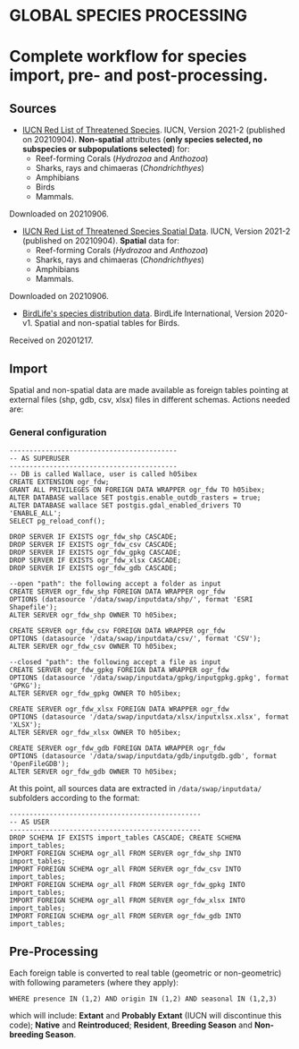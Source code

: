 # GLOBAL SPECIES PROCESSING
# Complete workflow for species import, pre- and post-processing.

## Sources

+  [IUCN Red List of Threatened Species](https://www.iucnredlist.org/search). IUCN, Version 2021-2 (published on 20210904). **Non-spatial** attributes (**only species selected, no subspecies or subpopulations selected**) for:
   +  Reef-forming Corals (_Hydrozoa_ and _Anthozoa_)
   +  Sharks, rays and chimaeras (_Chondrichthyes_)    
   +  Amphibians
   +  Birds
   +  Mammals.

Downloaded on 20210906.


+  [IUCN Red List of Threatened Species Spatial Data](https://www.iucnredlist.org/resources/spatial-data-download).  IUCN, Version 2021-2 (published on 20210904). **Spatial** data for:
   +  Reef-forming Corals (_Hydrozoa_ and _Anthozoa_)
   +  Sharks, rays and chimaeras (_Chondrichthyes_)
   +  Amphibians
   +  Mammals.

Downloaded on 20210906.

+  [BirdLife's species distribution data](http://datazone.birdlife.org/species/requestdis). BirdLife International, Version 2020-v1. Spatial and non-spatial tables for Birds.

Received on 20201217.

## Import

Spatial and non-spatial data are made available as foreign tables pointing at external files (shp, gdb, csv, xlsx) files in different schemas. Actions needed are:

### General configuration
```
------------------------------------------
-- AS SUPERUSER
------------------------------------------
-- DB is called Wallace, user is called h05ibex
CREATE EXTENSION ogr_fdw;
GRANT ALL PRIVILEGES ON FOREIGN DATA WRAPPER ogr_fdw TO h05ibex;
ALTER DATABASE wallace SET postgis.enable_outdb_rasters = true;
ALTER DATABASE wallace SET postgis.gdal_enabled_drivers TO 'ENABLE_ALL';
SELECT pg_reload_conf();

DROP SERVER IF EXISTS ogr_fdw_shp CASCADE;
DROP SERVER IF EXISTS ogr_fdw_csv CASCADE;
DROP SERVER IF EXISTS ogr_fdw_gpkg CASCADE;
DROP SERVER IF EXISTS ogr_fdw_xlsx CASCADE;
DROP SERVER IF EXISTS ogr_fdw_gdb CASCADE;

--open "path": the following accept a folder as input
CREATE SERVER ogr_fdw_shp FOREIGN DATA WRAPPER ogr_fdw
OPTIONS (datasource '/data/swap/inputdata/shp/', format 'ESRI Shapefile');
ALTER SERVER ogr_fdw_shp OWNER TO h05ibex;

CREATE SERVER ogr_fdw_csv FOREIGN DATA WRAPPER ogr_fdw
OPTIONS (datasource '/data/swap/inputdata/csv/', format 'CSV');
ALTER SERVER ogr_fdw_csv OWNER TO h05ibex;

--closed "path": the following accept a file as input
CREATE SERVER ogr_fdw_gpkg FOREIGN DATA WRAPPER ogr_fdw
OPTIONS (datasource '/data/swap/inputdata/gpkg/inputgpkg.gpkg', format 'GPKG');
ALTER SERVER ogr_fdw_gpkg OWNER TO h05ibex;

CREATE SERVER ogr_fdw_xlsx FOREIGN DATA WRAPPER ogr_fdw
OPTIONS (datasource '/data/swap/inputdata/xlsx/inputxlsx.xlsx', format 'XLSX');
ALTER SERVER ogr_fdw_xlsx OWNER TO h05ibex;

CREATE SERVER ogr_fdw_gdb FOREIGN DATA WRAPPER ogr_fdw
OPTIONS (datasource '/data/swap/inputdata/gdb/inputgdb.gdb', format 'OpenFileGDB');
ALTER SERVER ogr_fdw_gdb OWNER TO h05ibex;
```
At this point, all sources data are extracted in `/data/swap/inputdata/` subfolders according to the format:


```
------------------------------------------------
-- AS USER
------------------------------------------------
DROP SCHEMA IF EXISTS import_tables CASCADE; CREATE SCHEMA import_tables;
IMPORT FOREIGN SCHEMA ogr_all FROM SERVER ogr_fdw_shp INTO import_tables;
IMPORT FOREIGN SCHEMA ogr_all FROM SERVER ogr_fdw_csv INTO import_tables;
IMPORT FOREIGN SCHEMA ogr_all FROM SERVER ogr_fdw_gpkg INTO import_tables;
IMPORT FOREIGN SCHEMA ogr_all FROM SERVER ogr_fdw_xlsx INTO import_tables;
IMPORT FOREIGN SCHEMA ogr_all FROM SERVER ogr_fdw_gdb INTO import_tables;
```

## Pre-Processing

Each foreign table is converted to real table (geometric or non-geometric) with following parameters (where they apply):

`WHERE presence IN (1,2) AND origin IN (1,2) AND seasonal IN (1,2,3)`

which will include: **Extant** and **Probably Extant** (IUCN will discontinue this code); **Native** and **Reintroduced**; **Resident**, **Breeding Season** and **Non-breeding Season**.

